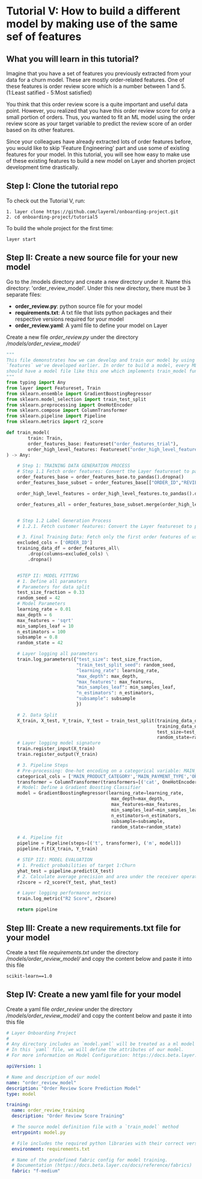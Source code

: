 # Tutorial V: How to build a different model by making use of the same sef of features


## What you will learn in this tutorial?

Imagine that you have a set of features you previously extracted from your data for a churn model. 
These are mostly order-related features. One of these features is order review score which is a number 
between 1 and 5. (1:Least satified - 5:Most satisfied)

You think that this order review score is a quite important and useful data point. However, you realized that you have this order review score for only a small portion of orders. 
Thus, you wanted to fit an ML model using the order review score as your target variable to predict the review score
of an order based on its other features.

Since your colleagues have already extracted lots of order features before, you would like to skip 'Feature Engineering' part
and use some of existing features for your model. In this tutorial, you will see how easy to make use of these existing features to build a new model on Layer
and shorten project development time drastically.


## Step I: Clone the tutorial repo
To check out the Tutorial V, run:
```commandline
1. layer clone https://github.com/layerml/onboarding-project.git
2. cd onboarding-project/tutorial5
```

To build the whole project for the first time:
```commandline
layer start
```


## Step II: Create a new source file for your new model
Go to the /models directory and create a new directory under it.
Name this directory: 'order_review_model'. Under this new directory, there must be 3 separate files:
- **order_review.py**: python source file for your model
- **requirements.txt**: A txt file that lists python packages and their respective versions required for your model
- **order_review.yaml**: A yaml file to define your model on Layer


Create a new file _order_review.py_ under the directory _/models/order_review_model/_ 
```python
"""
This file demonstrates how we can develop and train our model by using the
`features` we've developed earlier. In order to build a model, every ML project
should have a model file like this one which implements train_model function.
"""
from typing import Any
from layer import Featureset, Train
from sklearn.ensemble import GradientBoostingRegressor
from sklearn.model_selection import train_test_split
from sklearn.preprocessing import OneHotEncoder
from sklearn.compose import ColumnTransformer
from sklearn.pipeline import Pipeline
from sklearn.metrics import r2_score

def train_model(
        train: Train,
        order_features_base: Featureset("order_features_trial"),
        order_high_level_features: Featureset("order_high_level_features_trial2")
) -> Any:

    # Step 1: TRAINING DATA GENERATION PROCESS
    # Step 1.1 Fetch order features: Convert the Layer featureset to pandas dataframe
    order_features_base = order_features_base.to_pandas().dropna()
    order_features_base_subset = order_features_base[["ORDER_ID","REVIEW_SCORE","ORDER_STATUS","MAIN_PRODUCT_CATEGORY","MAIN_PAYMENT_TYPE","DAYS_BETWEEN_ESTIMATE_ACTUAL_DELIVERY","AVG_PRODUCT_NAME_LENGTH","AVG_PRODUCT_DESCRIPTION_LENGTH","AVG_PRODUCT_PHOTOS_QTY"]]

    order_high_level_features = order_high_level_features.to_pandas().dropna()

    order_features_all = order_features_base_subset.merge(order_high_level_features, left_on='ORDER_ID', right_on='ORDER_ID', how='left')


    # Step 1.2 Label Generation Process
    # 1.2.1. Fetch customer features: Convert the Layer featureset to pandas dataframe

    # 3. Final Training Data: Fetch only the first order features of users and drop excluded and na columns from the final dataframe
    excluded_cols = ['ORDER_ID']
    training_data_df = order_features_all\
        .drop(columns=excluded_cols) \
        .dropna()


    #STEP II: MODEL FITTING
    # 1. Define all paramaters
    # Parameters for data split
    test_size_fraction = 0.33
    random_seed = 42
    # Model Parameters
    learning_rate = 0.01
    max_depth = 6
    max_features = 'sqrt'
    min_samples_leaf = 10
    n_estimators = 100
    subsample = 0.8
    random_state = 42

    # Layer logging all parameters
    train.log_parameters({"test_size": test_size_fraction,
                          "train_test_split_seed": random_seed,
                          "learning_rate": learning_rate,
                          "max_depth": max_depth,
                          "max_features": max_features,
                          "min_samples_leaf": min_samples_leaf,
                          "n_estimators": n_estimators,
                          "subsample": subsample
                          })

    # 2. Data Split
    X_train, X_test, Y_train, Y_test = train_test_split(training_data_df.drop(columns=['REVIEW_SCORE']),
                                                        training_data_df.REVIEW_SCORE,
                                                        test_size=test_size_fraction,
                                                        random_state=random_seed)
    # Layer logging model signature
    train.register_input(X_train)
    train.register_output(Y_train)

    # 3. Pipeline Steps
    # Pre-processing: One-hot encoding on a categorical variable: MAIN_PRODUCT_CATEGORY
    categorical_cols = ['MAIN_PRODUCT_CATEGORY','MAIN_PAYMENT_TYPE','ORDER_STATUS']
    transformer = ColumnTransformer(transformers=[('cat', OneHotEncoder(handle_unknown='ignore'), categorical_cols)],remainder='passthrough')
    # Model: Define a Gradient Boosting Classifier
    model = GradientBoostingRegressor(learning_rate=learning_rate,
                                       max_depth=max_depth,
                                       max_features=max_features,
                                       min_samples_leaf=min_samples_leaf,
                                       n_estimators=n_estimators,
                                       subsample=subsample,
                                       random_state=random_state)

    # 4. Pipeline fit
    pipeline = Pipeline(steps=[('t', transformer), ('m', model)])
    pipeline.fit(X_train, Y_train)

    # STEP III: MODEL EVALUATION
    # 1. Predict probabilities of target 1:Churn
    yhat_test = pipeline.predict(X_test)
    # 2. Calculate average precision and area under the receiver operating characteric curve (ROC AUC)
    r2score = r2_score(Y_test, yhat_test)

    # Layer logging performance metrics
    train.log_metric("R2 Score", r2score)

    return pipeline
```
## Step III: Create a new requirements.txt file for your model
Create a text file _requirements.txt_ under the directory _/models/order_review_model/_  and copy the content below and paste it into this file
```commandline
scikit-learn==1.0
```

## Step IV: Create a new yaml file for your model
Create a yaml file _order_review_ under the directory _/models/order_review_model/_  and copy the content below and paste it into this file
```yaml
# Layer Onboarding Project
#
# Any directory includes an `model.yaml` will be treated as a ml model project.
# In this `yaml` file, we will define the attributes of our model.
# For more information on Model Configuration: https://docs.beta.layer.co/docs/modelcatalog/modelyml

apiVersion: 1

# Name and description of our model
name: "order_review_model"
description: "Order Review Score Prediction Model"
type: model

training:
  name: order_review_training
  description: "Order Review Score Training"

  # The source model definition file with a `train_model` method
  entrypoint: model.py

  # File includes the required python libraries with their correct versions
  environment: requirements.txt

  # Name of the predefined fabric config for model training.
  # Documentation (https://docs.beta.layer.co/docs/reference/fabrics)
  fabric: "f-medium"
```